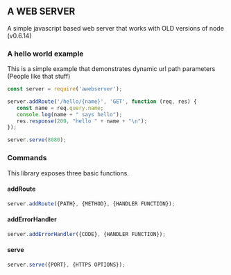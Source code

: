## A WEB SERVER

A simple javascript based web server that works with OLD versions of node (v0.6.14)



### A hello world example

This is a simple example that demonstrates dynamic url path parameters (People like that stuff)

 ```js
const server = require('awebserver');

server.addRoute('/hello/{name}', 'GET', function (req, res) {
    const name = req.query.name;
    console.log(name + " says hello");
    res.response(200, "hello " + name + "\n");
});

server.serve(8080);
 ```

### Commands

This library exposes three basic functions.

#### addRoute
```js
server.addRoute({PATH}, {METHOD}, {HANDLER FUNCTION});
```



#### addErrorHandler

```js
server.addErrorHandler({CODE}, {HANDLER FUNCTION});
```



#### serve

```js
server.serve({PORT}, {HTTPS OPTIONS});
```

